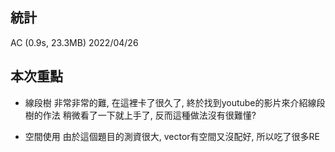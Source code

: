 ## 統計
AC (0.9s, 23.3MB)
2022/04/26

## 本次重點
- 線段樹
非常非常的難, 在這裡卡了很久了, 終於找到youtube的影片來介紹線段樹的作法
稍微看了一下就上手了, 反而這種做法沒有很難懂?

- 空間使用
由於這個題目的測資很大, vector有空間又沒配好, 所以吃了很多RE